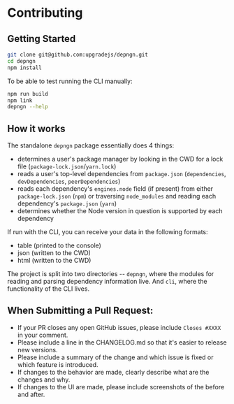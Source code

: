# Contributing

## Getting Started

```bash
git clone git@github.com:upgradejs/depngn.git
cd depngn
npm install
```

To be able to test running the CLI manually:

```bash
npm run build
npm link
depngn --help
```

## How it works

The standalone `depngn` package essentially does 4 things:

- determines a user's package manager by looking in the CWD for a lock file (`package-lock.json`/`yarn.lock`)
- reads a user's top-level dependencies from `package.json` (`dependencies`, `devDependencies`, `peerDependencies`)
- reads each dependency's `engines.node` field (if present) from either `package-lock.json` (`npm`) or traversing `node_modules` and reading each dependency's `package.json` (`yarn`)
- determines whether the Node version in question is supported by each dependency

If run with the CLI, you can receive your data in the following formats:
- table (printed to the console)
- json (written to the CWD)
- html (written to the CWD)

The project is split into two directories -- `depngn`, where the modules for reading and parsing dependency information live. And `cli`, where the functionality of the CLI lives.

## When Submitting a Pull Request:

- If your PR closes any open GitHub issues, please include `Closes #XXXX` in your comment.
- Please include a line in the CHANGELOG.md so that it's easier to release new versions.
- Please include a summary of the change and which issue is fixed or which feature is introduced.
- If changes to the behavior are made, clearly describe what are the changes and why.
- If changes to the UI are made, please include screenshots of the before and after.
